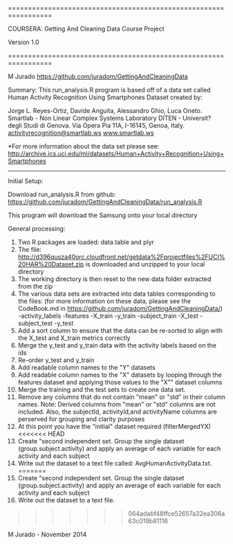 =================================================================

COURSERA: Getting And Cleaning Data Course Project

Version 1.0

=================================================================

M Jurado 
https://github.com/juradom/GettingAndCleaningData

Summary: 
This run_analysis.R program is based off of a data set called Human Activity Recognition Using Smartphones Dataset created by:

Jorge L. Reyes-Ortiz, Davide Anguita, Alessandro Ghio, Luca Oneto.
Smartlab - Non Linear Complex Systems Laboratory
DITEN - Universit? degli Studi di Genova.
Via Opera Pia 11A, I-16145, Genoa, Italy.
activityrecognition@smartlab.ws
www.smartlab.ws

*For more information about the data set please see:
http://archive.ics.uci.edu/ml/datasets/Human+Activity+Recognition+Using+Smartphones

__________________________________________________________________
Initial Setup:

Download run_analysis.R from github:
https://github.com/juradom/GettingAndCleaningData/run_analysis.R

This program will download the Samsung onto your local directory

General processing:
1. Two R packages are loaded: data.table and plyr
2. The file: http://d396qusza40orc.cloudfront.net/getdata%2Fprojectfiles%2FUCI%20HAR%20Dataset.zip is downloaded and unzipped to your local directory
3. The working directory is then reset to the new data folder extracted from the zip
4. The various data sets are extracted into data tables corresponding to the files: (for more information on these data, please see the CodeBook.md in https://github.com/juradom/GettingAndCleaningData/)
    -activity_labels
    -features
    -X_train
    -y_train
    -subject_train
    -X_test
    -subject_test
    -y_test 
5. Add a sort column to ensure that the data can be re-sorted to align with the X_test and X_train metrics correctly
6. Merge the y_test and y_train data with the activity labels based on the ids
7. Re-order y_test and y_train
8. Add readable column names to the "Y" datasets
9. Add readable column names to the "X" datasets by looping through the features dataset and applying those values to the "X"" dataset columns
10. Merge the training and the test sets to create one data set.
11. Remove any columns that do not contain "mean" or "std" in their column names.  Note: Derived columns from "mean" or "std" columns are not included. Also, the subjectId, activityId,and activityName columns are perserved for grouping and clarity purposes
12. At this point you have the "initial" dataset required (filterMergedYX)
<<<<<<< HEAD
14. Create "second independent set.  Group the single dataset (group.subject.activity) and apply an average of each variable for each activity and each subject
15. Write out the dataset to a text file called: AvgHumanActivityData.txt. 
=======
13. Create "second independent set.  Group the single dataset (group.subject.activity) and apply an average of each variable for each activity and each subject
14. Write out the dataset to a text file. 
>>>>>>> 064adabf48ffce52657a32ea306a63c019b81116


M Jurado - November 2014
